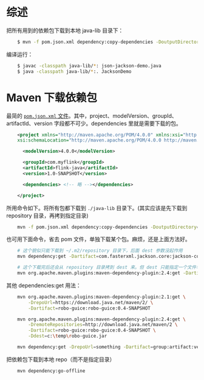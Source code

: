 # 综述

把所有用到的依赖包下载到本地 java-lib 目录下：

```bash
    $ mvn -f pom.json.xml dependency:copy-dependencies -DoutputDirectory=./java-lib
```

编译运行：
```bash
    $ javac -classpath java-lib/*: json-jackson-demo.java
    $ java -classpath java-lib/*:. JacksonDemo
```

# Maven 下载依赖包

最简的 [`pom.json.xml` 文件](pom.json.xml)。其中，project、modelVersion、groupId、artifactId、version 字段都不可少。dependencies 里就是需要下载的包。

```xml
    <project xmlns="http://maven.apache.org/POM/4.0.0" xmlns:xsi="http://www.w3.org/2001/XMLSchema-instance"
    xsi:schemaLocation="http://maven.apache.org/POM/4.0.0 http://maven.apache.org/xsd/maven-4.0.0.xsd">

      <modelVersion>4.0.0</modelVersion>

      <groupId>com.myflink</groupId>
      <artifactId>flink-java</artifactId>
      <version>1.0-SNAPSHOT</version>

      <dependencies> <!-- 略 --></dependencies>

    </project>
```

所用命令如下。将所有包都下载到 `./java-lib` 目录下。(其实应该是先下载到 repository 目录，再拷到指定目录)

```bash
    mvn -f pom.json.xml dependency:copy-dependencies -DoutputDirectory=./java-lib
```

也可用下面命令，省去 pom 文件，单独下载某个包。麻烦，还是上面方法好。

```bash
    # 这个貌似只能下载到 ~/.m2/repository 目录下，后面 dest 参数没起作用
    mvn dependency:get -Dartifact=com.fasterxml.jackson.core:jackson-core:2.17.0 -Ddest=./jackson-core-2.17.0.jar

    # 这个下载完后还会从 repository 目录拷到 dest 来。但 dest 只能指定一个文件名，而不是目录。改用 -DoutputDirectory 也没用。
    mvn org.apache.maven.plugins:maven-dependency-plugin:2.4:get -Dartifact=com.fasterxml.jackson.core:jackson-core:2.17.0 -Ddest=./jackson-core-2.1111111117.0.jar
```

其他 dependencies:get 用法：

```bash
    mvn org.apache.maven.plugins:maven-dependency-plugin:2.1:get \
        -DrepoUrl=https://download.java.net/maven/2/ \
        -Dartifact=robo-guice:robo-guice:0.4-SNAPSHOT

    mvn org.apache.maven.plugins:maven-dependency-plugin:2.4:get \
        -DremoteRepositories=http://download.java.net/maven/2 \
        -Dartifact=robo-guice:robo-guice:0.4-SNAPSHOT \
        -Ddest=c:\temp\robo-guice.jar

    mvn dependency:get -DrepoUrl=something -Dartifact=group:artifact:version
```

把依赖包下载到本地 repo（而不是指定目录）

```bash
    mvn dependency:go-offline
```
